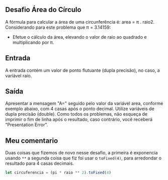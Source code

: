 
## Desafio Área do Círculo

A fórmula para calcular a área de uma circunferência é: area = π . raio2. Considerando para este problema que π = 3.14159:

- Efetue o cálculo da área, elevando o valor de raio ao quadrado e multiplicando por π.

## Entrada
A entrada contém um valor de ponto flutuante (dupla precisão), no caso, a variável raio.

## Saída
Apresentar a mensagem "A=" seguido pelo valor da variável area, conforme exemplo abaixo, com 4 casas após o ponto decimal. Utilize variáveis de dupla precisão (double). Como todos os problemas, não esqueça de imprimir o fim de linha após o resultado, caso contrário, você receberá "Presentation Error".

## Meu comentario

Duas coisas que fizemos de novo nesse desafio, a primeira é exponencia usando `**` a segunda coisa que fiz foi usar o `toFixed(4)`, para arredondar o resultado para 4 casas decimais.

```js
let circuferencia = (pi * raio ** 2).toFixed(4)
```
